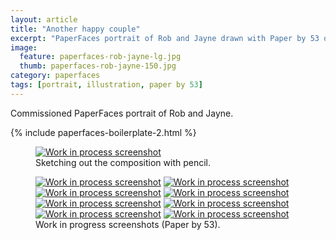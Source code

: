```yaml
---
layout: article
title: "Another happy couple"
excerpt: "PaperFaces portrait of Rob and Jayne drawn with Paper by 53 on an iPad."
image: 
  feature: paperfaces-rob-jayne-lg.jpg
  thumb: paperfaces-rob-jayne-150.jpg
category: paperfaces
tags: [portrait, illustration, paper by 53]
---
```


Commissioned PaperFaces portrait of Rob and Jayne.

{% include paperfaces-boilerplate-2.html %}

<figure>
  <a href="{{ site.url }}/images/paperfaces-rob-jayne-process-1-lg.jpg"><img src="{{ site.url }}/images/paperfaces-rob-jayne-process-1-750.jpg" alt="Work in process screenshot"></a>
  <figcaption>Sketching out the composition with pencil.</figcaption>
</figure>

<figure class="half">
  <a href="{{ site.url }}/images/paperfaces-rob-jayne-process-2-lg.jpg"><img src="{{ site.url }}/images/paperfaces-rob-jayne-process-2-600.jpg" alt="Work in process screenshot"></a>
  <a href="{{ site.url }}/images/paperfaces-rob-jayne-process-3-lg.jpg"><img src="{{ site.url }}/images/paperfaces-rob-jayne-process-3-600.jpg" alt="Work in process screenshot"></a>
  <a href="{{ site.url }}/images/paperfaces-rob-jayne-process-4-lg.jpg"><img src="{{ site.url }}/images/paperfaces-rob-jayne-process-4-600.jpg" alt="Work in process screenshot"></a>
  <a href="{{ site.url }}/images/paperfaces-rob-jayne-process-5-lg.jpg"><img src="{{ site.url }}/images/paperfaces-rob-jayne-process-5-600.jpg" alt="Work in process screenshot"></a>
  <a href="{{ site.url }}/images/paperfaces-rob-jayne-process-6-lg.jpg"><img src="{{ site.url }}/images/paperfaces-rob-jayne-process-6-600.jpg" alt="Work in process screenshot"></a>
  <a href="{{ site.url }}/images/paperfaces-rob-jayne-process-7-lg.jpg"><img src="{{ site.url }}/images/paperfaces-rob-jayne-process-7-600.jpg" alt="Work in process screenshot"></a>
  <a href="{{ site.url }}/images/paperfaces-rob-jayne-process-8-lg.jpg"><img src="{{ site.url }}/images/paperfaces-rob-jayne-process-8-600.jpg" alt="Work in process screenshot"></a>
  <a href="{{ site.url }}/images/paperfaces-rob-jayne-process-9-lg.jpg"><img src="{{ site.url }}/images/paperfaces-rob-jayne-process-9-600.jpg" alt="Work in process screenshot"></a>
  <figcaption>Work in progress screenshots (Paper by 53).</figcaption>
</figure>